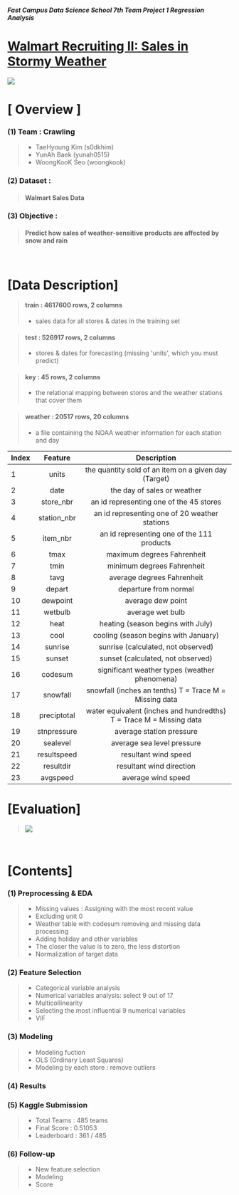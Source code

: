 ##### Fast Campus Data Science School 7th Team Project 1 Regression Analysis
# [Walmart Recruiting II: Sales in Stormy Weather](https://www.kaggle.com/c/walmart-recruiting-sales-in-stormy-weather)


![](https://kaggle2.blob.core.windows.net/competitions/kaggle/4332/media/walmartrecruit_banner.png)

# [ Overview ]

### (1) Team : Crawling
> - TaeHyoung Kim (s0dkhim)
> - YunAh Baek (yunah0515)
> - WoongKooK Seo (woongkook)

### (2) Dataset : 
> #### Walmart Sales Data 

### (3) Objective : 
> #### Predict how sales of weather-sensitive products are affected by snow and rain

<br>

# [Data Description]

> #### train : 4617600 rows, 2 columns
> - sales data for all stores & dates in the training set

> #### test : 526917 rows, 2 columns
> - stores & dates for forecasting (missing 'units', which you must predict) 

> #### key : 45 rows, 2 columns
> - the relational mapping between stores and the weather stations that cover them

> #### weather : 20517 rows, 20 columns
> - a file containing the NOAA weather information for each station and day


| Index | Feature     | Description                                                         |
|-------|:-------------:|:---------------------------------------------------------------------:|
| 1     | units       | the quantity sold of an item on a given day (Target)                |
| 2     | date        | the day of sales or weather                                         |
| 3     | store_nbr   | an id representing one of the 45 stores                             |
| 4     | station_nbr | an id representing one of 20 weather stations                       |
| 5     | item_nbr    | an id representing one of the 111 products                          |
| 6     | tmax        | maximum degrees Fahrenheit                                          |
| 7     | tmin        | minimum degrees Fahrenheit                                          |
| 8     | tavg        | average degrees Fahrenheit                                          |
| 9     | depart      | departure from normal                                               |
| 10    | dewpoint    | average dew point                                                   |
| 11    | wetbulb     | average wet bulb                                                    |
| 12    | heat        | heating (season begins with July)                                   |
| 13    | cool        | cooling (season begins with January)                                |
| 14    | sunrise     | sunrise (calculated, not observed)                                  |
| 15    | sunset      | sunset (calculated, not observed)                                   |
| 16    | codesum     | significant weather types (weather phenomena)                       |
| 17    | snowfall    | snowfall (inches an tenths) T = Trace M = Missing data              |
| 18    | preciptotal | water equivalent (inches and hundredths) T = Trace M = Missing data |
| 19    | stnpressure | average station pressure                                            |
| 20    | sealevel    | average sea level pressure                                          |
| 21    | resultspeed | resultant wind speed                                                |
| 22    | resultdir   | resultant wind direction                                            |
| 23    | avgspeed    | average wind speed                                                  |


# [Evaluation]
> ![](https://github.com/yunah0515/dss7_Crawling_walmart/blob/master/image/evaluation.png?raw=true)

<br>

# [Contents]

### (1) Preprocessing & EDA
> - Missing values : Assigning with the most recent value
> - Excluding unit 0 
> - Weather table with codesum removing and missing data processing
> - Adding holiday and other variables
> - The closer the value is to zero, the less distortion
> - Normalization of target data

### (2) Feature Selection
> - Categorical variable analysis
> - Numerical variables analysis: select 9 out of 17
> - Multicollinearity
> - Selecting the most influential 9 numerical variables
> - VIF

### (3) Modeling
> - Modeling fuction
> - OLS (Ordinary Least Squares)
> - Modeling by each store : remove outliers

### (4) Results

### (5) Kaggle Submission
> - Total Teams : 485 teams 
> - Final Score : 0.51053
> - Leaderboard : 361 / 485 

### (6) Follow-up
> - New feature selection
> - Modeling
> - Score
